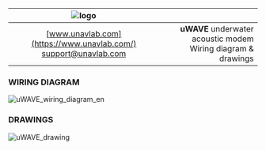 | ![logo](https://ucnl.github.io/documentation/sm_logo.png) |  |
| :---: | ---: |
| [www.unavlab.com](https://www.unavlab.com/) <br/> [support@unavlab.com](mailto:support@unavlab.com) | **uWAVE** underwater acoustic modem <br/> Wiring diagram & drawings |

<div style="page-break-after: always;"></div>

### WIRING DIAGRAM
![uWAVE_wiring_diagram_en](https://ucnl.github.io/documentation/uWAVE_wiring_diagram_en.png)

<div style="page-break-after: always;"></div>

### DRAWINGS
![uWAVE_drawing](https://ucnl.github.io/documentation/uWAVE_drawing.png)

<div style="page-break-after: always;"></div>

